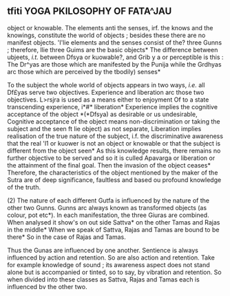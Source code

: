 ## tfiti **YOGA PKILOSOPHY OF FATA^JAU**

object or knowable. The elements anti the senses, irf. the knows and the knowings, constitute the world of objects ; besides these there are no manifest objects. 'I'lie elements and the senses consist of the? three Gunns ; therefore, llie three Guims are the basic objects\* The difference between ubjeets, *i.t.* between Dfsya or kuowable?, and Grib y a or perceptible is this : The Dr^yas are those which are manifested by the Punija while the Grdhyas arc those which are perceived by the tbodily) senses\*

To the subject the whole world of objects appears in two ways, *i.e.* all Df£yas serve two objectives. Experience and liberation arc those two objectives. L>rsjra is used as a means either to enjoyment Of to a state transcending experience, i\*#\* liberation\* Experience implies the cognitive acceptance of the object *(*Dfsya) as desirable or us undesirable, Cognitive acceptance of the object means non-discrimination or taking the subject and the seen ft lie object) as not separate, Liberation implies realisation of the true nature of the subject, i.f. the discriminative awareness that the real 'l1 or kuower is not an object or knowable or that the subject is different from the object seen\* As this knowledge results, there remains no further objective to be served and so it is culled Apavarga or liberation or the attainment of the final goal. Then the invasion of the object ceases\* Therefore, the characteristics of the object mentioned by the maker of the Sutra are of deep significance, faultless and based ou profound knowledge of the truth.

(2) The nature of each different Gutfa is influenced by the nature of the other two Gunns. Gunns arc always known as transformed objects (as colour, pot etc\*). In each manifestation, the three Giuras are combined. When analysed it show's on out side Sattva\* on the other Tamas and Rajas in the middle\* When we speak of Sattva, Rajas and Tamas are bound to be there\* So in the case of Rajas and Tamas.

Thus the Gunas are influenced by one another. Sentience is always influenced by action and retention. So are also action and retention. Take for example knowledge of sound ; its awareness aspect does not stand alone but is accompanied or tinted, so to say, by vibration and retention. So when divided into these classes as Sattva, Rajas and Tamas each is influenced bv the other two.